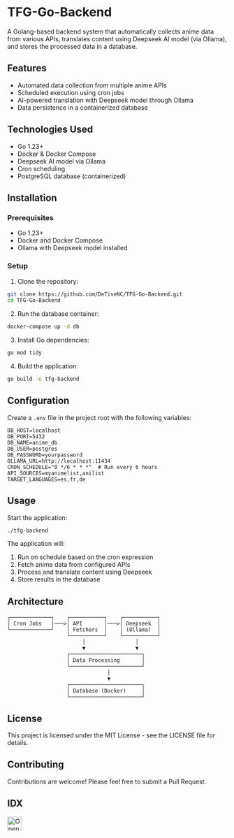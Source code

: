 # TFG-Go-Backend

A Golang-based backend system that automatically collects anime data from various APIs, translates content using Deepseek AI model (via Ollama), and stores the processed data in a database.

## Features

- Automated data collection from multiple anime APIs
- Scheduled execution using cron jobs
- AI-powered translation with Deepseek model through Ollama
- Data persistence in a containerized database

## Technologies Used

- Go 1.23+
- Docker & Docker Compose
- Deepseek AI model via Ollama
- Cron scheduling
- PostgreSQL database (containerized)

## Installation

### Prerequisites

- Go 1.23+
- Docker and Docker Compose
- Ollama with Deepseek model installed

### Setup

1. Clone the repository:

```bash
git clone https://github.com/DeTiveNC/TFG-Go-Backend.git
cd TFG-Go-Backend
```

2. Run the database container:

```bash
docker-compose up -d db
```

3. Install Go dependencies:

```bash
go mod tidy
```

4. Build the application:

```bash
go build -o tfg-backend
```

## Configuration

Create a `.env` file in the project root with the following variables:

```
DB_HOST=localhost
DB_PORT=5432
DB_NAME=anime_db
DB_USER=postgres
DB_PASSWORD=yourpassword
OLLAMA_URL=http://localhost:11434
CRON_SCHEDULE="0 */6 * * *"  # Run every 6 hours
API_SOURCES=myanimelist,anilist
TARGET_LANGUAGES=es,fr,de
```

## Usage

Start the application:

```bash
./tfg-backend
```

The application will:
1. Run on schedule based on the cron expression
2. Fetch anime data from configured APIs
3. Process and translate content using Deepseek
4. Store results in the database

## Architecture

```
┌─────────────┐    ┌───────────┐    ┌───────────┐
│ Cron Jobs   │───>│ API       │───>│ Deepseek  │
└─────────────┘    │ Fetchers  │    │ (Ollama)  │
                   └───────────┘    └───────────┘
                        │                │
                        ▼                ▼
                   ┌───────────────────────┐
                   │ Data Processing       │
                   └───────────────────────┘
                                │
                                ▼
                   ┌───────────────────────┐
                   │ Database (Docker)     │
                   └───────────────────────┘
```

## License

This project is licensed under the MIT License - see the LICENSE file for details.

## Contributing

Contributions are welcome! Please feel free to submit a Pull Request.

## IDX
<a href="https://idx.google.com/import?url=https%3A%2F%2Fgithub.com%2FDeTiveNC%2FTFG-Go-Backend">
  <picture>
    <source
      media="(prefers-color-scheme: dark)"
      srcset="https://cdn.idx.dev/btn/open_light_32.svg">
    <source
      media="(prefers-color-scheme: light)"
      srcset="https://cdn.idx.dev/btn/open_dark_32.svg">
    <img
      height="32"
      alt="Open in IDX"
      src="https://cdn.idx.dev/btn/open_purple_32.svg">
  </picture>
</a>